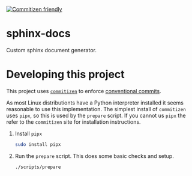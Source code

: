 [![Commitizen friendly](https://img.shields.io/badge/commitizen-friendly-brightgreen.svg)](https://commitizen-tools.github.io/commitizen/)


# sphinx-docs

Custom sphinx document generator.


# Developing this project

This project uses [`commitizen`](https://commitizen-tools.github.io/commitizen/) to enforce [conventional commits](https://www.conventionalcommits.org/).

As most Linux distributionts have a Python interpreter installed it seems reasonable to use this implementation. The simplest install of `commitizen` uses `pipx`, so this is used by the `prepare` script. If you cannot us `pipx` the refer to the `commitizen` site for installation instructions.

1. Install `pipx`
   ```bash
   sudo install pipx
   ```

1. Run the `prepare` script. This does some basic checks and setup.
   ```bash
   ./scripts/prepare
   ```
